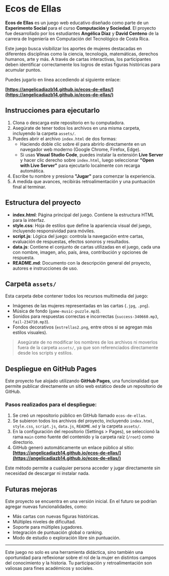 # Ecos de Ellas

**Ecos de Ellas** es un juego web educativo diseñado como parte de un **Experimento Social** para el curso **Computación y Sociedad**. El proyecto fue desarrollado por los estudiantes **Angélica Díaz** y **David Centeno** de la carrera de Ingeniería en Computación del Tecnológico de Costa Rica.

Este juego busca visibilizar los aportes de mujeres destacadas en diferentes disciplinas como la ciencia, tecnología, matemáticas, derechos humanos, arte y más. A través de cartas interactivas, los participantes deben identificar correctamente los logros de estas figuras históricas para acumular puntos.

Puedes jugarlo en línea accediendo al siguiente enlace:

**[https://angelicadiazb14.github.io/ecos-de-ellas/](https://angelicadiazb14.github.io/ecos-de-ellas/)**

## Instrucciones para ejecutarlo

1. Clona o descarga este repositorio en tu computadora.
2. Asegúrate de tener todos los archivos en una misma carpeta, incluyendo la carpeta `assets/`.
3. Puedes abrir el archivo `index.html` de dos formas:
   - Haciendo doble clic sobre él para abrirlo directamente en un navegador web moderno (Google Chrome, Firefox, Edge).
   - Si usas **Visual Studio Code**, puedes instalar la extensión **Live Server** y hacer clic derecho sobre `index.html`, luego seleccionar **"Open with Live Server"** para ejecutarlo localmente con recarga automática.
4. Escribe tu nombre y presiona **"Jugar"** para comenzar la experiencia.
5. A medida que avances, recibirás retroalimentación y una puntuación final al terminar.


## Estructura del proyecto

- **index.html**: Página principal del juego. Contiene la estructura HTML para la interfaz.
- **style.css**: Hoja de estilos que define la apariencia visual del juego, incluyendo responsividad para móviles.
- **script.js**: Lógica del juego: controla la navegación entre cartas, evaluación de respuestas, efectos sonoros y resultados.
- **data.js**: Contiene el conjunto de cartas utilizadas en el juego, cada una con nombre, imagen, año, país, área, contribución y opciones de respuesta.
- **README.md**: Documento con la descripción general del proyecto, autores e instrucciones de uso.


## Carpeta `assets/`

Esta carpeta debe contener todos los recursos multimedia del juego:

- Imágenes de las mujeres representadas en las cartas (`.jpg`, `.png`).
- Música de fondo (`game-music-puzzle.mp3`).
- Sonidos para respuestas correctas e incorrectas (`success-340660.mp3`, `fail-234710.mp3`).
- Fondos decorativos (`estrellas2.png`, entre otros si se agregan más estilos visuales).

> Asegúrate de no modificar los nombres de los archivos ni moverlos fuera de la carpeta `assets/`, ya que son referenciados directamente desde los scripts y estilos.


## Despliegue en GitHub Pages

Este proyecto fue alojado utilizando **GitHub Pages**, una funcionalidad que permite publicar directamente un sitio web estático desde un repositorio de GitHub.

### Pasos realizados para el despliegue:

1. Se creó un repositorio público en GitHub llamado `ecos-de-ellas`.
2. Se subieron todos los archivos del proyecto, incluyendo `index.html`, `style.css`, `script.js`, `data.js`, `README.md` y la carpeta `assets/`.
3. En la configuración del repositorio (Settings > Pages), se seleccionó la rama `main` como fuente del contenido y la carpeta raíz (`/root`) como directorio.
4. GitHub generó automáticamente un enlace público al sitio:  
   **[https://angelicadiazb14.github.io/ecos-de-ellas/](https://angelicadiazb14.github.io/ecos-de-ellas/)**

Este método permite a cualquier persona acceder y jugar directamente sin necesidad de descargar ni instalar nada.


## Futuras mejoras

Este proyecto se encuentra en una versión inicial. En el futuro se podrían agregar nuevas funcionalidades, como:

- Más cartas con nuevas figuras históricas.
- Múltiples niveles de dificultad.
- Soporte para múltiples jugadores.
- Integración de puntuación global o ranking.
- Modo de estudio o exploración libre sin puntuación.

---

Este juego no solo es una herramienta didáctica, sino también una oportunidad para reflexionar sobre el rol de la mujer en distintos campos del conocimiento y la historia. Tu participación y retroalimentación son valiosas para fines académicos y sociales.

